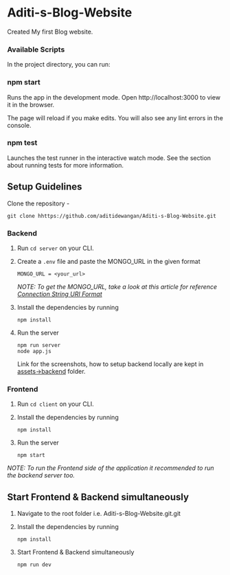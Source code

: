 # Aditi-s-Blog-Website
Created My first Blog website.

### Available Scripts
In the project directory, you can run:

### npm start
Runs the app in the development mode.
Open http://localhost:3000 to view it in the browser.

The page will reload if you make edits.
You will also see any lint errors in the console.

### npm test
Launches the test runner in the interactive watch mode.
See the section about running tests for more information.

 ## Setup Guidelines
Clone the repository -
```
git clone hhttps://github.com/aditidewangan/Aditi-s-Blog-Website.git
```

### Backend

1. Run `cd server` on your CLI.

2. Create a `.env` file and paste the MONGO_URL in the given format

    ```
    MONGO_URL = <your_url>
    ```

    _NOTE: To get the MONGO_URL, take a look at this article for reference [Connection String URI Format](https://docs.mongodb.com/manual/reference/connection-string/)_

3. Install the dependencies by running
    ```
    npm install
    ```

4. Run the server
    ```
    npm run server
    node app.js
    ```

    Link for the screenshots, how to setup backend locally are kept in
    [assets->backend](assets/backend) folder.

### Frontend

1. Run `cd client` on your CLI.

2. Install the dependencies by running
    ```
    npm install
    ```

3. Run the server
    ```
    npm start
    ```
_NOTE: To run the Frontend side of the application it recommended to run the backend server too._

## Start Frontend & Backend simultaneously

 1. Navigate to the root folder i.e. Aditi-s-Blog-Website.git.git

 2. Install the dependencies by running

    ```
    npm install
    ```

 3. Start Frontend & Backend simultaneously

    ```
    npm run dev
    ```

    


